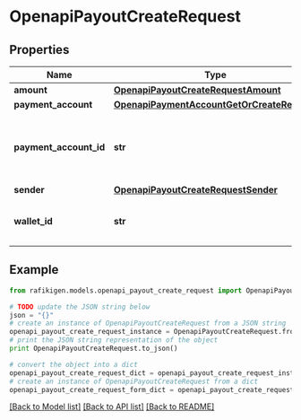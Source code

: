 # OpenapiPayoutCreateRequest


## Properties
Name | Type | Description | Notes
------------ | ------------- | ------------- | -------------
**amount** | [**OpenapiPayoutCreateRequestAmount**](OpenapiPayoutCreateRequestAmount.md) |  | [optional] 
**payment_account** | [**OpenapiPaymentAccountGetOrCreateRequest**](OpenapiPaymentAccountGetOrCreateRequest.md) |  | [optional] 
**payment_account_id** | **str** | &lt;span style&#x3D;\&quot;color:#e95f6a;\&quot;&gt;required if payment_account is empty&lt;/span&gt;  The payment account ID represents a pre-existing payment account that acts as the recipient for the payout. | [optional] 
**sender** | [**OpenapiPayoutCreateRequestSender**](OpenapiPayoutCreateRequestSender.md) |  | [optional] 
**wallet_id** | **str** | The wallet ID from which to disburse money, if not provided, we will attempt to use the one that matches the provided currency amount. | [optional] 

## Example

```python
from rafikigen.models.openapi_payout_create_request import OpenapiPayoutCreateRequest

# TODO update the JSON string below
json = "{}"
# create an instance of OpenapiPayoutCreateRequest from a JSON string
openapi_payout_create_request_instance = OpenapiPayoutCreateRequest.from_json(json)
# print the JSON string representation of the object
print OpenapiPayoutCreateRequest.to_json()

# convert the object into a dict
openapi_payout_create_request_dict = openapi_payout_create_request_instance.to_dict()
# create an instance of OpenapiPayoutCreateRequest from a dict
openapi_payout_create_request_form_dict = openapi_payout_create_request.from_dict(openapi_payout_create_request_dict)
```
[[Back to Model list]](../README.md#documentation-for-models) [[Back to API list]](../README.md#documentation-for-api-endpoints) [[Back to README]](../README.md)


